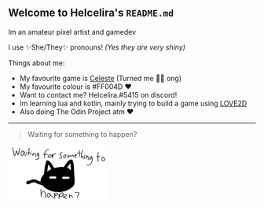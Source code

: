 Welcome to Helcelira's `README.md`
---

Im an amateur pixel artist and gamedev

I use :sparkles:She/They:sparkles: pronouns! *(Yes they are very shiny)*

Things about me:
- My favourite game is [Celeste](https://www.celestegame.com/) (Turned me :transgender_flag: ong)
- My favourite colour is #FF004D :heart:
- Want to contact me? Helcelira.#5415 on discord!
- Im learning lua and kotlin, mainly trying to build a game using [LOVE2D](https://love2d.org/)
- Also doing The Odin Project atm ❤️
---
> Waiting for something to happen?
<img src="happened.webp" alt="waiting for something to happen?" style="width:200px;"/>
